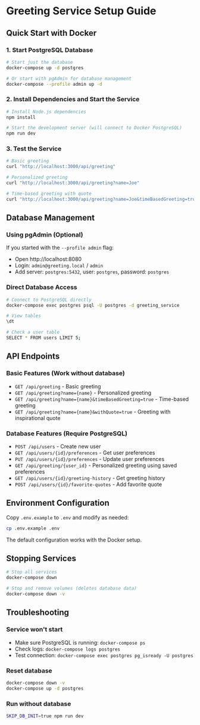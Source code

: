 # Greeting Service Setup Guide

## Quick Start with Docker

### 1. Start PostgreSQL Database
```bash
# Start just the database
docker-compose up -d postgres

# Or start with pgAdmin for database management
docker-compose --profile admin up -d
```

### 2. Install Dependencies and Start the Service
```bash
# Install Node.js dependencies
npm install

# Start the development server (will connect to Docker PostgreSQL)
npm run dev
```

### 3. Test the Service
```bash
# Basic greeting
curl "http://localhost:3000/api/greeting"

# Personalized greeting
curl "http://localhost:3000/api/greeting?name=Joe"

# Time-based greeting with quote
curl "http://localhost:3000/api/greeting?name=Joe&timeBasedGreeting=true&withQuote=true"
```

## Database Management

### Using pgAdmin (Optional)
If you started with the `--profile admin` flag:
- Open http://localhost:8080
- Login: `admin@greeting.local` / `admin`
- Add server: `postgres:5432`, user: `postgres`, password: `postgres`

### Direct Database Access
```bash
# Connect to PostgreSQL directly
docker-compose exec postgres psql -U postgres -d greeting_service

# View tables
\dt

# Check a user table
SELECT * FROM users LIMIT 5;
```

## API Endpoints

### Basic Features (Work without database)
- `GET /api/greeting` - Basic greeting
- `GET /api/greeting?name={name}` - Personalized greeting
- `GET /api/greeting?name={name}&timeBasedGreeting=true` - Time-based greeting
- `GET /api/greeting?name={name}&withQuote=true` - Greeting with inspirational quote

### Database Features (Require PostgreSQL)
- `POST /api/users` - Create new user
- `GET /api/users/{id}/preferences` - Get user preferences
- `PUT /api/users/{id}/preferences` - Update user preferences
- `GET /api/greeting/{user_id}` - Personalized greeting using saved preferences
- `GET /api/users/{id}/greeting-history` - Get greeting history
- `POST /api/users/{id}/favorite-quotes` - Add favorite quote

## Environment Configuration

Copy `.env.example` to `.env` and modify as needed:
```bash
cp .env.example .env
```

The default configuration works with the Docker setup.

## Stopping Services

```bash
# Stop all services
docker-compose down

# Stop and remove volumes (deletes database data)
docker-compose down -v
```

## Troubleshooting

### Service won't start
- Make sure PostgreSQL is running: `docker-compose ps`
- Check logs: `docker-compose logs postgres`
- Test connection: `docker-compose exec postgres pg_isready -U postgres`

### Reset database
```bash
docker-compose down -v
docker-compose up -d postgres
```

### Run without database
```bash
SKIP_DB_INIT=true npm run dev
```